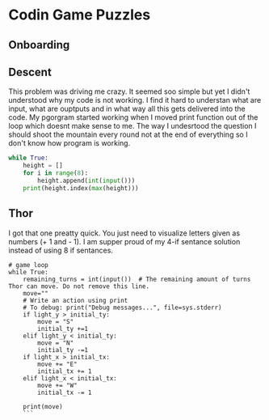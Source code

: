 Codin Game Puzzles
=======================

## Onboarding



## Descent
This problem was driving me crazy. It seemed soo simple but yet I didn't understood why my code is not working. I find it hard to understan what are input, what are ouptputs and in what way all this gets delivered into the code. My pgorgram started working when I moved print function out of the loop which doesnt make sense to me. The way I undesrtood the question I should shoot the mountain every round not at the end of everything so I don't know how program is working.
```.py
while True:
    height = []
    for i in range(8):
        height.append(int(input()))
    print(height.index(max(height)))
```

## Thor
I got that one preatty quick. You just need to visualize letters given as numbers (+ 1 and - 1). I am supper proud of my 4-if sentance solution instead of using 8 if sentances.
```
# game loop
while True:
    remaining_turns = int(input())  # The remaining amount of turns Thor can move. Do not remove this line.
    move=""
    # Write an action using print
    # To debug: print("Debug messages...", file=sys.stderr)
    if light_y > initial_ty:
        move = "S"
        initial_ty +=1
    elif light_y < initial_ty:
        move = "N"
        initial_ty -=1
    if light_x > initial_tx:
        move += "E"
        initial_tx += 1
    elif light_x < initial_tx:
        move += "W"
        initial_tx -= 1

    print(move)
    ```
    
